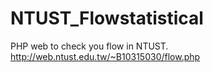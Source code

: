 # NTUST_Flowstatistical
PHP web to check you flow in NTUST.
http://web.ntust.edu.tw/~B10315030/flow.php
